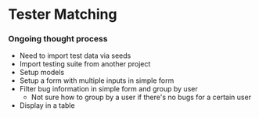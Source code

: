 # Tester Matching

### Ongoing thought process
 - Need to import test data via seeds
 - Import testing suite from another project
 - Setup models
 - Setup a form with multiple inputs in simple form
 - Filter bug information in simple form and group by user
    - Not sure how to group by a user if there's no bugs for a certain user
 - Display in a table
